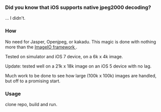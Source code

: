 ### Did you know that iOS supports native jpeg2000 decoding?

… I didn't. 

### How

No need for Jasper, Openjpeg, or kakadu. This magic is done with nothing more than the [ImageIO framework ](https://developer.apple.com/library/ios/documentation/graphicsimaging/conceptual/ImageIOGuide/imageio_source/ikpg_source.html#//apple_ref/doc/uid/TP40005462-CH218-SW3).

Tested on simulator and iOS 7 device, on a 6k x 4k image.

Update: tested well on a 21k x 18k image on an iOS 5 device with no lag.

Much work to be done to see how large (100k x 100k) images are handled, but off to a promising start.

### Usage

clone repo, build and run.
